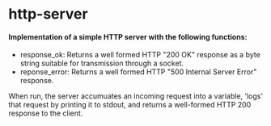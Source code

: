 # http-server

#### Implementation of a simple HTTP server with the following functions:
* response_ok: Returns a well formed HTTP "200 OK" response as a byte string suitable for transmission through a socket.
* reponse_error: Returns a well formed HTTP "500 Internal Server Error" response.

When run, the server accumuates an incoming request into a variable,
'logs' that request by printing it to stdout, and returns a well-formed
HTTP 200 response to the client.



